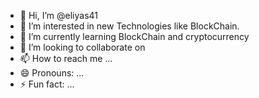 - 👋 Hi, I’m @eliyas41
- 👀 I’m interested in new Technologies like BlockChain.
- 🌱 I’m currently learning BlockChain and cryptocurrency
- 💞️ I’m looking to collaborate on 
- 📫 How to reach me ...
- 😄 Pronouns: ...
- ⚡ Fun fact: ...

<!---
eliyas41/eliyas41 is a ✨ special ✨ repository because its `README.md` (this file) appears on your GitHub profile.
You can click the Preview link to take a look at your changes.
--->
